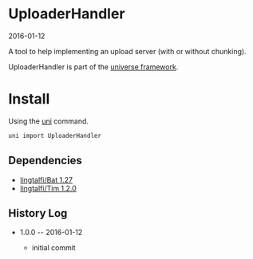 UploaderHandler
=================
2016-01-12




A tool to help implementing an upload server (with or without chunking).



UploaderHandler is part of the [universe framework](https://github.com/karayabin/universe-snapshot).


Install
==========
Using the [uni](https://github.com/lingtalfi/universe-naive-importer) command.
```bash
uni import UploaderHandler
```










Dependencies
------------------

- [lingtalfi/Bat 1.27](https://github.com/lingtalfi/Bat)
- [lingtalfi/Tim 1.2.0](https://github.com/lingtalfi/Tim)






History Log
------------------
    
- 1.0.0 -- 2016-01-12

    - initial commit
    
    
